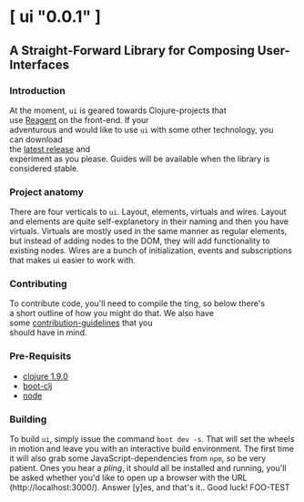 # [ **ui** \"0.0.1\" ] 

## A Straight-Forward Library for Composing User-Interfaces


### Introduction

At the moment, `ui` is geared towards Clojure-projects that  
use [Reagent](//reagent-project.github.io/) on the front-end. If your  
adventurous and would like to use `ui` with some other technology, you  
can download  
the [latest release](//github.com/bdo-labs/ui/releases/latest/) and  
experiment as you please. Guides will be available when the library is  
considered stable.  


### Project anatomy

There are four verticals to `ui`. Layout, elements, virtuals and
wires. Layout and elements are quite self-explanetory in their naming
and then you have virtuals. Virtuals are mostly used in the same
manner as regular elements, but instead of adding nodes to the DOM,
they will add functionality to existing nodes. Wires are a bunch of
initialization, events and subscriptions that makes ui easier to work
with.


### Contributing

To contribute code, you'll need to compile the ting, so below there's  
a short outline of how you might do that. We also have  
some [contribution-guidelines](./.github/CONTRIBUTING.md) that you  
should have in mind.  


### Pre-Requisits

- [clojure 1.9.0](https://clojure.org/community/downloads#_stable_release_1_9_0_dec_8_2017)
- [boot-clj](http://boot-clj.com/)
- [node](https://nodejs.org/en/download/current/)


### Building

To build `ui`, simply issue the command `boot dev -s`. That will set
the wheels in motion and leave you with an interactive build
environment. The first time it will also grab some
JavaScript-dependencies from `npm`, so be very patient.  Ones you hear
a *pling*, it should all be installed and running, you'll be asked
whether you'd like to open up a browser with the URL
(http://localhost:3000/). Answer [y]es, and that's it.. Good luck!
FOO-TEST
